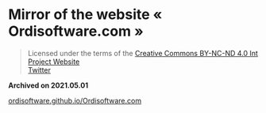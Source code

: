 # Mirror of the website « Ordisoftware.com »

>Licensed under the terms of the [Creative Commons BY-NC-ND 4.0 Int](LICENSE)<br/>
>[Project Website](https://www.ordisoftware.com/)<br/>
>[Twitter](https://twitter.com/ordisoftware)<br/>

**Archived on 2021.05.01**

[ordisoftware.github.io/Ordisoftware.com](https://ordisoftware.github.io/Ordisoftware.com)